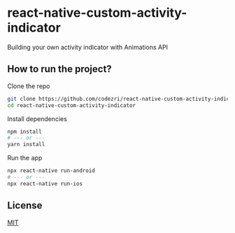 # react-native-custom-activity-indicator
Building your own activity indicator with Animations API

## How to run the project?

Clone the repo

```bash
git clone https://github.com/codezri/react-native-custom-activity-indicator.git
cd react-native-custom-activity-indicator
```

Install dependencies

```bash
npm install
# --- or ---
yarn install
```

Run the app

```bash
npx react-native run-android
# --- or ---
npx react-native run-ios
```

## License

[MIT](LICENSE)

